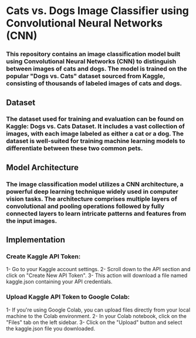# Cats vs. Dogs Image Classifier using Convolutional Neural Networks (CNN)
### This repository contains an image classification model built using Convolutional Neural Networks (CNN) to distinguish between images of cats and dogs. The model is trained on the popular "Dogs vs. Cats" dataset sourced from Kaggle, consisting of thousands of labeled images of cats and dogs.

## Dataset
### The dataset used for training and evaluation can be found on Kaggle: Dogs vs. Cats Dataset. It includes a vast collection of images, with each image labeled as either a cat or a dog. The dataset is well-suited for training machine learning models to differentiate between these two common pets.

## Model Architecture
### The image classification model utilizes a CNN architecture, a powerful deep learning technique widely used in computer vision tasks. The architecture comprises multiple layers of convolutional and pooling operations followed by fully connected layers to learn intricate patterns and features from the input images.

## Implementation
### Create Kaggle API Token:

1- Go to your Kaggle account settings.
2- Scroll down to the API section and click on "Create New API Token".
3- This action will download a file named kaggle.json containing your API credentials.

### Upload Kaggle API Token to Google Colab:

1- If you're using Google Colab, you can upload files directly from your local machine to the Colab environment.
2- In your Colab notebook, click on the "Files" tab on the left sidebar.
3- Click on the "Upload" button and select the kaggle.json file you downloaded.
